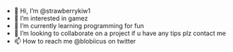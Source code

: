 - 👋 Hi, I’m @strawberrykiw1
- 👀 I’m interested in gamez
- 🌱 I’m currently learning programming for fun
- 💞️ I’m looking to collaborate on a project if u have any tips plz contact me
- 📫 How to reach me @blobiicus on twitter

